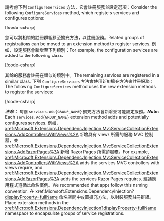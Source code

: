 <a name="csc"></a>

<span data-ttu-id="33f9f-101">請考慮下列 `ConfigureServices` 方法，它會註冊服務並設定選項：</span><span class="sxs-lookup"><span data-stu-id="33f9f-101">Consider the following `ConfigureServices` method, which registers services and configures options:</span></span>

[!code-csharp[](~/fundamentals/configuration/index/samples/3.x/ConfigSample/Startup2.cs?name=snippet)]

<span data-ttu-id="33f9f-102">您可以將相關的註冊群組移至擴充方法，以註冊服務。</span><span class="sxs-lookup"><span data-stu-id="33f9f-102">Related groups of registrations can be moved to an extension method to register services.</span></span> <span data-ttu-id="33f9f-103">例如，設定服務會新增至下列類別：</span><span class="sxs-lookup"><span data-stu-id="33f9f-103">For example, the configuration services are added to the following class:</span></span>

[!code-csharp[](~/fundamentals/configuration/index/samples/3.x/ConfigSample/Options/MyConfigServiceCollectionExtensions.cs)]

<span data-ttu-id="33f9f-104">其餘的服務會註冊在類似的類別中。</span><span class="sxs-lookup"><span data-stu-id="33f9f-104">The remaining services are registered in a similar class.</span></span> <span data-ttu-id="33f9f-105">下列 `ConfigureServices` 方法會使用新的擴充方法來註冊服務：</span><span class="sxs-lookup"><span data-stu-id="33f9f-105">The following `ConfigureServices` method uses the new extension methods to register the services:</span></span>

[!code-csharp[](~/fundamentals/configuration/index/samples/3.x/ConfigSample/Startup4.cs?name=snippet)]

<span data-ttu-id="33f9f-106">**_注意：_** 每個 `services.Add{GROUP_NAME}` 擴充方法會新增並可能設定服務。</span><span class="sxs-lookup"><span data-stu-id="33f9f-106">**_Note:_** Each `services.Add{GROUP_NAME}` extension method adds and potentially configures services.</span></span> <span data-ttu-id="33f9f-107">例如， <xref:Microsoft.Extensions.DependencyInjection.MvcServiceCollectionExtensions.AddControllersWithViews%2A> 新增具有 views 所需的服務 MVC 控制器，並 <xref:Microsoft.Extensions.DependencyInjection.MvcServiceCollectionExtensions.AddRazorPages%2A> 新增 Razor Pages 所需的服務。</span><span class="sxs-lookup"><span data-stu-id="33f9f-107">For example, <xref:Microsoft.Extensions.DependencyInjection.MvcServiceCollectionExtensions.AddControllersWithViews%2A> adds the services MVC controllers with views require, and <xref:Microsoft.Extensions.DependencyInjection.MvcServiceCollectionExtensions.AddRazorPages%2A> adds the services Razor Pages requires.</span></span> <span data-ttu-id="33f9f-108">建議應用程式遵循此命名慣例。</span><span class="sxs-lookup"><span data-stu-id="33f9f-108">We recommended that apps follow this naming convention.</span></span> <span data-ttu-id="33f9f-109">在 <xref:Microsoft.Extensions.DependencyInjection?displayProperty=fullName> 命名空間中放置擴充方法，以封裝服務註冊群組。</span><span class="sxs-lookup"><span data-stu-id="33f9f-109">Place extension methods in the <xref:Microsoft.Extensions.DependencyInjection?displayProperty=fullName> namespace to encapsulate groups of service registrations.</span></span>
